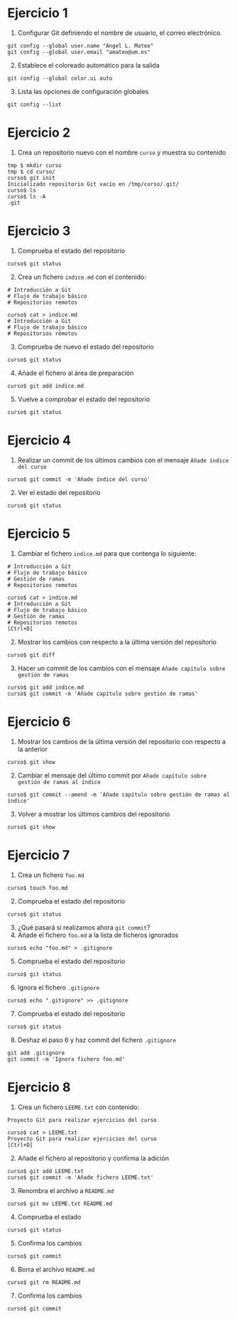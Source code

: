 # Ejercicio 1

1. Configurar Git definiendo el nombre de usuario, el correo electrónico.
  ```console
  git config --global user.name "Ángel L. Mateo"
  git config --global user.email "amateo@um.es"
  ```
2. Establece el coloreado automático para la salida
  ```console
  git config --global color.ui auto
  ```
3. Lista las opciones de configuración globales
  ```console
  git config --list
  ```

# Ejercicio 2

1. Crea un repositorio nuevo con el nombre `curso` y muestra su contenido
  ```console
  tmp $ mkdir curso
  tmp $ cd curso/
  curso$ git init
  Inicializado repositorio Git vacío en /tmp/curso/.git/
  curso$ ls
  curso$ ls -A
  .git
  ```

# Ejercicio 3

1. Comprueba el estado del repositorio
  ```console
  curso$ git status
  ```
2. Crea un fichero `indice.md` con el contenido:
  ```
  # Introducción a Git
  # Flujo de trabajo básico
  # Repositorios remotos
  ```
  ```console
  curso$ cat > indice.md
  # Introducción a Git
  # Flujo de trabajo básico
  # Repositorios remotos
  ```
3. Comprueba de nuevo el estado del repositorio
  ```console
  curso$ git status
  ```
4. Añade el fichero al área de preparación
  ```console
  curso$ git add indice.md
  ```
5. Vuelve a comprobar el estado del repositorio
  ```console
  curso$ git status
  ```

# Ejercicio 4

1. Realizar un commit de los últimos cambios con el mensaje `Añade índice del curso`
  ```console
  curso$ git commit -m 'Añade índice del curso'
  ```
2. Ver el estado del repositorio
  ```console
  curso$ git status
  ```

# Ejercicio 5

1. Cambiar el fichero `indice.md` para que contenga lo siguiente:
  ```
  # Introducción a Git
  # Flujo de trabajo básico
  # Gestión de ramas
  # Repositorios remotos
  ```
  ```console
  curso$ cat > indice.md
  # Introducción a Git
  # Flujo de trabajo básico
  # Gestión de ramas
  # Repositorios remotos
  [Ctrl+D]
  ```
2. Mostrar los cambios con respecto a la última versión del repositorio
  ```console
  curso$ git diff
  ```
3. Hacer un commit de los cambios con el mensaje `Añade capítulo sobre gestión de ramas`
  ```console
  curso$ git add indice.md
  curso$ git commit -m 'Añade capítulo sobre gestión de ramas'
  ```

# Ejercicio 6

1. Mostrar los cambios de la última versión del repositorio con respecto a la anterior
  ```console
  curso$ git show
  ```
2. Cambiar el mensaje del último commit por `Añade capítulo sobre gestión de ramas al índice`
  ```console
  curso$ git commit --amend -m 'Añade capítulo sobre gestión de ramas al índice'
  ```
3. Volver a mostrar los últimos cambios del repositorio
  ```console
  curso$ git show
  ```

# Ejercicio 7

1. Crea un fichero `foo.md`
  ```console
  curso$ touch foo.md
  ```
2. Comprueba el estado del repositorio
  ```console
  curso$ git status
  ```
3. ¿Qué pasará si realizamos ahora `git commit`?
3. Añade el fichero `foo.md` a la lista de ficheros ignorados
  ```
  curso$ echo "foo.md" > .gitignore
  ```
5. Comprueba el estado del repositorio
  ```console
  curso$ git status
  ```
6. Ignora el fichero `.gitignore`
  ```console
  curso$ echo ".gitignore" >> .gitignore
  ```
7. Comprueba el estado del repositorio
  ```console
  curso$ git status
  ```
8. Deshaz el paso 6 y haz commit del fichero `.gitignore`
  ```console
  git add .gitignore
  git commit -m 'Ignora fichero foo.md'
  ```

# Ejercicio 8

1. Crea un fichero `LEEME.txt` con contenido:
  ```
  Proyecto Git para realizar ejercicios del curso
  ```
  ```console
  curso$ cat > LEEME.txt
  Proyecto Git para realizar ejercicios del curso
  [Ctrl+D]
  ```
2. Añade el fichero al repositorio y confirma la adición
  ```console
  curso$ git add LEEME.txt
  curso$ git commit -m 'Añade fichero LEEME.txt'
  ```
3. Renombra el archivo a `README.md`
  ```console
  curso$ git mv LEEME.txt README.md
  ```
4. Comprueba el estado
  ```console
  curso$ git status
  ```
5. Confirma los cambios
  ```console
  curso$ git commit
  ```
6. Borra el archivo `README.md`
  ```console
  curso$ git rm README.md
  ```
7. Confirma los cambios
  ```console
  curso$ git commit
  ```


